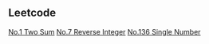 ## Leetcode
[No.1 Two Sum](https://github.com/lewiszlw/leetcode/blob/master/leetcode-java/src/main/java/leetcode/algorithms/_001TwoSum.java)
[No.7 Reverse Integer](https://github.com/lewiszlw/leetcode/blob/master/leetcode-java/src/main/java/leetcode/algorithms/_007ReverseInteger.java)
[No.136 Single Number](https://github.com/lewiszlw/leetcode/blob/master/leetcode-java/src/main/java/leetcode/algorithms/_136SingleNumber.java)
